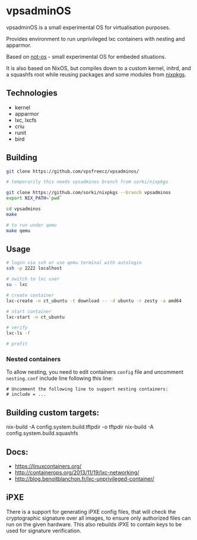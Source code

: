 # vpsadminOS

vpsadminOS is a small experimental OS for virtualisation purposes.

Provides environment to run unprivileged lxc containers with nesting and apparmor.

Based on [not-os](https://github.com/cleverca22/not-os/) - small experimental OS for embeded situations.

It is also based on NixOS, but compiles down to a custom kernel, initrd, and a squashfs root while
reusing packages and some modules from [nixpkgs](https://github.com/NixOS/nixpkgs/).

## Technologies

- kernel
- apparmor
- lxc, lxcfs
- criu
- runit
- bird

## Building

```bash
git clone https://github.com/vpsfreecz/vpsadminos/

# temporarily this needs vpsadminos branch from sorki/nixpkgs

git clone https://github.com/sorki/nixpkgs --branch vpsadminos
export NIX_PATH=`pwd`

cd vpsadminos
make

# to run under qemu
make qemu
```

## Usage

```bash
# login via ssh or use qemu terminal with autologin
ssh -p 2222 localhost

# switch to lxc user
su - lxc

# create container
lxc-create -n ct_ubuntu -t download -- -d ubuntu -r zesty -a amd64

# start container
lxc-start -n ct_ubuntu

# verify
lxc-ls -f

# profit
```

### Nested containers

To allow nesting, you need to edit containers `config` file
and uncomment `nesting.conf` include line following this line:

```
# Uncomment the following line to support nesting containers:
# include = ...
```

## Building custom targets:

nix-build -A config.system.build.tftpdir -o tftpdir
nix-build -A config.system.build.squashfs

## Docs:

* https://linuxcontainers.org/
* http://containerops.org/2013/11/19/lxc-networking/
* http://blog.benoitblanchon.fr/lxc-unprivileged-container/

## iPXE

There is a support for generating iPXE config files, that will check the cryptographic signature over all images, to ensure only authorized files can run on the given hardware.
This also rebuilds iPXE to contain keys to be used for signature verification.
